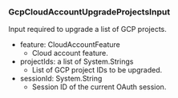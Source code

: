 ### GcpCloudAccountUpgradeProjectsInput
Input required to upgrade a list of GCP projects.

- feature: CloudAccountFeature
  - Cloud account feature.
- projectIds: a list of System.Strings
  - List of GCP project IDs to be upgraded.
- sessionId: System.String
  - Session ID of the current OAuth session.
